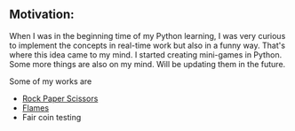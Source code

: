 ## Motivation:
When I was in the beginning time of my Python learning, I was very curious to implement the concepts in real-time work but also in a funny way. That's where this idea came to my mind.
I started creating mini-games in Python. Some more things are also on my mind. Will be updating them in the future.

Some of my works are
- [Rock Paper Scissors](https://github.com/Bala-Subramanian-G/Python-Mini-project/blob/ab9ccff9c318bad8742621bbeda81d462857694e/Rock%20Paper%20Scissor/rock_paper_scissor.py)
- [Flames](https://github.com/Bala-Subramanian-G/Python-Mini-project/tree/05ddd6898f5b4932592e3b9cb2021b4e74d3e2f3/FLAMES%20-%20Love%20Calculator)
- Fair coin testing
